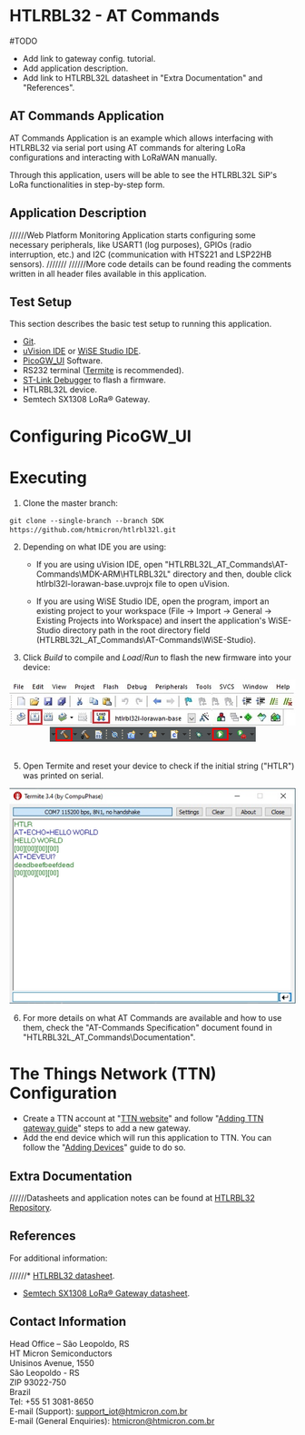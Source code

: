 # HTLRBL32 - AT Commands

#TODO
- Add link to gateway config. tutorial.
- Add application description.
- Add link to HTLRBL32L datasheet in "Extra Documentation" and "References".


## AT Commands Application

AT Commands Application is an example which allows interfacing with HTLRBL32 via serial port using AT commands for altering LoRa configurations and interacting with LoRaWAN manually. 

Through this application, users will be able to see the HTLRBL32L SiP's LoRa functionalities in step-by-step form.

## Application Description

//////Web Platform Monitoring Application starts configuring some necessary peripherals, like USART1 (log purposes), GPIOs (radio interruption, etc.) and I2C (communication with HTS221 and LSP22HB sensors). 
///////
//////More code details can be found reading the comments written in all header files available in this application.

## Test Setup

This section describes the basic test setup to running this application.

* [Git](https://git-scm.com/downloads).
* [uVision IDE](https://www2.keil.com/mdk5) or [WiSE Studio IDE](https://www.st.com/en/embedded-software/stsw-wise-studio.html#get-software).
* [PicoGW_UI](https://semtech.my.salesforce.com/sfc/p/#E0000000JelG/a/2R000000HUez/K0A_bK5uBvhvUjw3NULc7Fl9G3i34tgEa6k45TCzV3E) Software.
* RS232 terminal ([Termite](https://www.compuphase.com/software_termite.htm) is recommended).
* [ST-Link Debugger](https://www.st.com/en/development-tools/st-link-v2.html) to flash a firmware.
* HTLRBL32L device.
* Semtech SX1308 LoRa® Gateway.

# Configuring PicoGW_UI



# Executing

1. Clone the master branch: <br/>

```
git clone --single-branch --branch SDK https://github.com/htmicron/htlrbl32l.git
```

2. Depending on what IDE you are using:
    - If you are using uVision IDE, open "HTLRBL32L_AT_Commands\AT-Commands\MDK-ARM\HTLRBL32L" directory and then, double click htlrbl32l-lorawan-base.uvprojx file to open uVision. <br/>

    - If you are using WiSE Studio IDE, open the program, import an existing project to your workspace (File -> Import -> General -> Existing Projects into Workspace) and insert the application's WiSE-Studio directory path in the root directory field (HTLRBL32L_AT_Commands\AT-Commands\WiSE-Studio). <br/>


3. Click *Build* to compile and *Load*/*Run* to flash the new firmware into your device: <br/>

<div align="center">
  <img src="Screenshots/load.jpg">
</div>

<div align="center">
  <img src="Screenshots/run.jpg">
</div>

<br/>

5. Open Termite and reset your device to check if the initial string ("HTLR") was printed on serial. <br/>

<div align="center">
  <img src="Screenshots/Termite.jpg">
</div>

6. For more details on what AT Commands are available and how to use them, check the "AT-Commands Specification" document found in "HTLRBL32L_AT_Commands\Documentation".


# The Things Network (TTN) Configuration

- Create a TTN account at "[TTN website](https://www.thethingsnetwork.org/)" and follow "[Adding TTN gateway guide](https://www.thethingsindustries.com/docs/gateways/adding-gateways/)" steps to add a new gateway. <br/>
- Add the end device which will run this application to TTN. You can follow the "[Adding Devices](https://www.thethingsindustries.com/docs/devices/adding-devices/)" guide to do so.


## Extra Documentation

//////Datasheets and application notes can be found at [HTLRBL32 Repository](https://github.com/htmicron/ht32sx).

## References

For additional information:

//////* [HTLRBL32 datasheet](https://www.st.com/resource/en/datasheet/hts221.pdf).
* [Semtech SX1308 LoRa® Gateway datasheet](https://www.mouser.com/datasheet/2/761/sx1308-1277867.pdf).


## Contact Information

Head Office – São Leopoldo, RS <br/>
HT Micron Semiconductors <br/>
Unisinos Avenue, 1550 <br/>
São Leopoldo - RS <br/>
ZIP 93022-750 <br/>
Brazil <br/>
Tel: +55 51 3081-8650 <br/>
E-mail (Support): support_iot@htmicron.com.br <br/>
E-mail (General Enquiries): htmicron@htmicron.com.br <br/>
